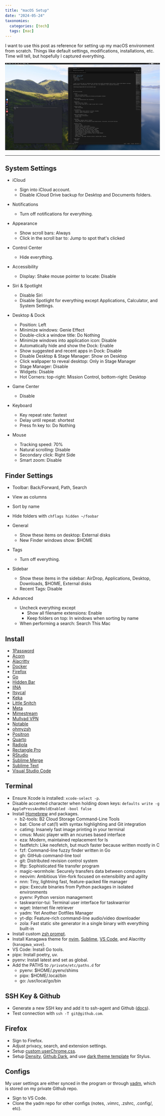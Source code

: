 ```yaml
---
title: "macOS Setup"
date: "2024-05-24"
taxonomies:
  categories: [tech]
  tags: [mac]
---
```


I want to use this post as reference for setting up my macOS environment from scratch. Things like default settings, modifications, installations, etc. Time will tell, but hopefully I captured everything.

![Desktop](/images/2024-05-24/screenshot.jpg)

---

## System Settings

- iCloud
  - Sign into iCloud account.
  - Disable iCloud Drive backup for Desktop and Documents folders.

- Notifications
  - Turn off notifications for everything.

- Appearance
  - Show scroll bars: Always
  - Click in the scroll bar to: Jump to spot that's clicked

- Control Center
  - Hide everything.

- Accessibility
  - Display: Shake mouse pointer to locate: Disable

- Siri & Spotlight
  - Disable Siri
  - Disable Spotlight for everything except Applications, Calculator, and System Settings.

- Desktop & Dock
  - Position: Left
  - Minimize windows: Genie Effect
  - Double-click a window title: Do Nothing
  - Minimize windows into application icon: Disable
  - Automatically hide and show the Dock: Enable
  - Show suggested and recent apps in Dock: Disable
  - Disable Desktop & Stage Manager: Show on Desktop
  - Click wallpaper to reveal desktop: Only in Stage Manager
  - Stage Manager: Disable
  - Widgets: Disable
  - Hot Corners: top-right: Mission Control, bottom-right: Desktop

- Game Center
  - Disable

- Keyboard
  - Key repeat rate: fastest
  - Delay until repeat: shortest
  - Press fn key to: Do Nothing

- Mouse
  - Tracking speed: 70%
  - Natural scrolling: Disable
  - Secondary click: Right Side
  - Smart zoom: Disable

## Finder Settings

- Toolbar: Back/Forward, Path, Search
- View as columns
- Sort by name
- Hide folders with `chflags hidden ~/foobar`

- General
  - Show these items on desktop: External disks
  - New Finder windows show: $HOME

- Tags
  - Turn off everything.

- Sidebar
  - Show these items in the sidebar: AirDrop, Applications, Desktop, Downloads, $HOME, External disks
  - Recent Tags: Disable

- Advanced
  - Uncheck everything except
    - Show all filename extensions: Enable
    - Keep folders on top: In windows when sorting by name
  - When performing a search: Search This Mac

## Install

- [1Password](https://1password.com/)
- [Acorn](https://flyingmeat.com/acorn/)
- [Alacritty](https://alacritty.org/)
- [Docker](https://www.docker.com/)
- [Firefox](https://www.mozilla.org/en-US/firefox/)
- [Go](https://go.dev/)
- [Hidden Bar](https://github.com/dwarvesf/hidden)
- [IINA](https://iina.io/)
- [Itsycal](https://github.com/sfsam/Itsycal)
- [Keka](https://github.com/aonez/Keka)
- [Little Snitch](https://www.obdev.at/products/littlesnitch/)
- [Meta](https://www.nightbirdsevolve.com/meta/)
- [Mimestream](https://mimestream.com/)
- [Mullvad VPN](https://mullvad.net/en)
- [Notable](https://notable.app/)
- [ohmyzsh](https://github.com/ohmyzsh/ohmyzsh)
- [Positron](https://github.com/posit-dev/positron)
- [Quarto](https://quarto.org/)
- [Radiola](https://github.com/SokoloffA/radiola)
- [Rectangle Pro](https://rectangleapp.com/pro)
- [RStudio](https://posit.co/download/rstudio-desktop/)
- [Sublime Merge](https://www.sublimemerge.com/)
- [Sublime Text](https://www.sublimetext.com/)
- [Visual Studio Code](https://code.visualstudio.com/)

## Terminal

- Ensure Xcode is installed: `xcode-select -p`.
- Disable accented character when holding down keys: `defaults write -g ApplePressAndHoldEnabled -bool false`
- Install [Homebrew](https://brew.sh/) and packages.
  - b2-tools: B2 Cloud Storage Command-Line Tools
  - bat: Clone of cat(1) with syntax highlighting and Git integration
  - catimg: Insanely fast image printing in your terminal
  - cmus: Music player with an ncurses based interface
  - eza: Modern, maintained replacement for ls
  - fastfetch: Like neofetch, but much faster because written mostly in C
  - fzf: Command-line fuzzy finder written in Go
  - gh: GitHub command-line tool
  - git: Distributed revision control system
  - lftp: Sophisticated file transfer program
  - magic-wormhole: Securely transfers data between computers
  - neovim: Ambitious Vim-fork focused on extensibility and agility
  - nnn: Tiny, lightning fast, feature-packed file manager
  - pipx: Execute binaries from Python packages in isolated environments
  - pyenv: Python version management
  - taskwarrior-tui: Terminal user interface for taskwarrior
  - wget: Internet file retriever
  - yadm: Yet Another Dotfiles Manager
  - yt-dlp: Feature-rich command-line audio/video downloader
  - zola: Fast static site generator in a single binary with everything built-in
- Install custom [zsh prompt](https://gist.github.com/pymk/799c73d87fdb11984d79642f42b4cf65).
- Install Kanagawa theme for [nvim](https://github.com/rebelot/kanagawa.nvim), [Sublime](https://github.com/CodeAndGin/kanagawa-sublime-text), [VS Code](https://github.com/metapho-re/kanagawa-vscode-theme), and Alacritty (`kanagawa_wave`).
- VS Code: Install Go tools.
- pipx: Install poetry, uv.
- pyenv: Install latest and set as global.
- Add the PATHS to `/private/etc/paths.d` for
  - pyenv: $HOME/.pyenv/shims
  - pipx: $HOME/.local/bin
  - go: /usr/local/go/bin

## SSH Key & Github

- Generate a new SSH key and add it to ssh-agent and Github ([docs](https://docs.github.com/en/authentication/connecting-to-github-with-ssh/generating-a-new-ssh-key-and-adding-it-to-the-ssh-agent)).
- Test connection with `ssh -T git@github.com`.

## Firefox

- Sign to Firefox.
- Adjust privacy, search, and extension settings.
- Setup [custom userChrome.css](https://gist.github.com/pymk/b9624ed1c4038648b2508df287d3616c).
- Setup [Density](https://github.com/phil294/density-userstyle), [Github Dark](https://github.com/StylishThemes/GitHub-Dark), and use [dark theme template](https://gist.github.com/pymk/d2052d8e19634d71448bc4421136027a) for Stylus.

## Configs

My user settings are either synced in the program or through [yadm](https://yadm.io/), which is stored on my private Github repo.

- Sign to VS Code.
- Clone the yadm repo for other configs (notes, .vimrc, .zshrc, .config/, etc).

